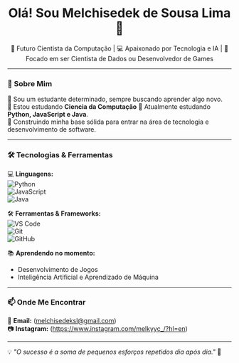 <h1 align="center">Olá! Sou Melchisedek de Sousa Lima 👋</h1>

<p align="center">
  🚀 Futuro Cientista da Computação | 💻 Apaixonado por Tecnologia e IA | 🎯 Focado em ser Cientista de Dados ou Desenvolvedor de Games
</p>

---

### 🧐 Sobre Mim  
🔹 Sou um estudante determinado, sempre buscando aprender algo novo.  
🔹 Estou estudando **Ciencia da Computação** 
🔹 Atualmente estudando **Python, JavaScript e Java**.  
🔹 Construindo minha base sólida para entrar na área de tecnologia e desenvolvimento de software.  

---

### 🛠️ Tecnologias & Ferramentas  
💻 **Linguagens:**  
![Python](https://img.shields.io/badge/-Python-3776AB?style=flat-square&logo=python&logoColor=white)  
![JavaScript](https://img.shields.io/badge/-JavaScript-F7DF1E?style=flat-square&logo=javascript&logoColor=black)  
![Java](https://img.shields.io/badge/-Java-007396?style=flat-square&logo=java&logoColor=white)  

🛠️ **Ferramentas & Frameworks:**  
![VS Code](https://img.shields.io/badge/-VS_Code-007ACC?style=flat-square&logo=visual-studio-code&logoColor=white)  
![Git](https://img.shields.io/badge/-Git-F05032?style=flat-square&logo=git&logoColor=white)  
![GitHub](https://img.shields.io/badge/-GitHub-181717?style=flat-square&logo=github&logoColor=white)  

📚 **Aprendendo no momento:**  
- Desenvolvimento de Jogos
- Inteligência Artificial e Aprendizado de Máquina

---

### 📫 Onde Me Encontrar  
📧 **Email:** (melchisedeksl@gmail.com)    
📷 **Instagram:** (https://www.instagram.com/melkyyc_/?hl=en)

---

💡 *"O sucesso é a soma de pequenos esforços repetidos dia após dia."* 🚀  
